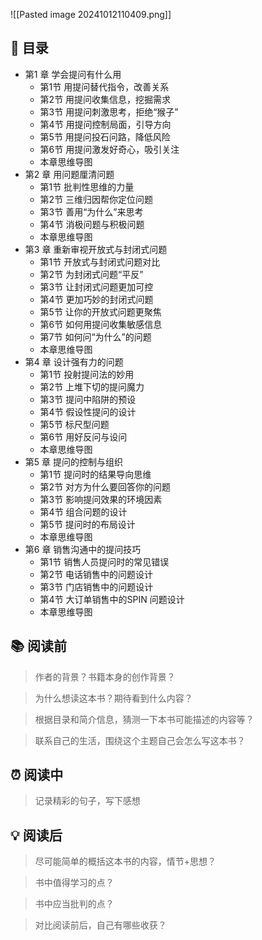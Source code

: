 ![[Pasted image 20241012110409.png]]
## 📑 目录
* 第1 章 学会提问有什么用   
	* 第1节 用提问替代指令，改善关系   
	* 第2节 用提问收集信息，挖掘需求   
	* 第3节 用提问刺激思考，拒绝“猴子”   
	* 第4节 用提问控制局面，引导方向   
	* 第5节 用提问投石问路，降低风险   
	* 第6节 用提问激发好奇心，吸引关注   
	* 本章思维导图   
* 第2 章 用问题厘清问题   
	* 第1节 批判性思维的力量   
	* 第2节 三维归因帮你定位问题   
	* 第3节 善用“为什么”来思考   
	* 第4节 消极问题与积极问题   
	* 本章思维导图   
* 第3 章 重新审视开放式与封闭式问题   
	* 第1节 开放式与封闭式问题对比   
	* 第2节 为封闭式问题“平反”   
	* 第3节 让封闭式问题更加可控   
	* 第4节 更加巧妙的封闭式问题   
	* 第5节 让你的开放式问题更聚焦   
	* 第6节 如何用提问收集敏感信息   
	* 第7节 如何问“为什么”的问题   
	* 本章思维导图   
* 第4 章 设计强有力的问题   
	* 第1节 投射提问法的妙用   
	* 第2节 上堆下切的提问魔力   
	* 第3节 提问中陷阱的预设   
	* 第4节 假设性提问的设计   
	* 第5节 标尺型问题   
	* 第6节 用好反问与设问   
	* 本章思维导图   
* 第5 章 提问的控制与组织   
	* 第1节 提问时的结果导向思维   
	* 第2节 对方为什么要回答你的问题   
	* 第3节 影响提问效果的环境因素   
	* 第4节 组合问题的设计   
	* 第5节 提问时的布局设计   
	* 本章思维导图   
* 第6 章 销售沟通中的提问技巧   
	* 第1节 销售人员提问时的常见错误   
	* 第2节 电话销售中的问题设计   
	* 第3节 门店销售中的问题设计   
	* 第4节 大订单销售中的SPIN 问题设计   
	* 本章思维导图
## 📚 阅读前
> 作者的背景？书籍本身的创作背景？

> 为什么想读这本书？期待看到什么内容？

> 根据目录和简介信息，猜测一下本书可能描述的内容等？

> 联系自己的生活，围绕这个主题自己会怎么写这本书？
## ⏰ 阅读中
> 记录精彩的句子，写下感想
##  💡 阅读后
> 尽可能简单的概括这本书的内容，情节+思想？

> 书中值得学习的点？

> 书中应当批判的点？

> 对比阅读前后，自己有哪些收获？ 
